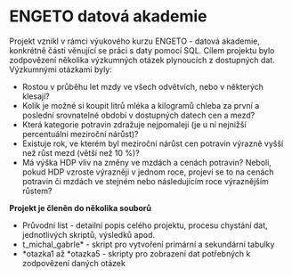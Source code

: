 # ENGETO datová akademie

Projekt vznikl v rámci výukového kurzu ENGETO - datová akademie, konkrétně části věnující se práci s daty pomocí SQL. Cílem projektu bylo zodpovězení několika výzkumných otázek plynoucích z dostupných dat. Výzkumnými otázkami byly:  
  - Rostou v průběhu let mzdy ve všech odvětvích, nebo v některých klesají?  
  - Kolik je možné si koupit litrů mléka a kilogramů chleba za první a poslední srovnatelné období v dostupných datech cen a mezd?  
  - Která kategorie potravin zdražuje nejpomaleji (je u ní nejnižší percentuální meziroční nárůst)?  
  - Existuje rok, ve kterém byl meziroční nárůst cen potravin výrazně vyšší než růst mezd (větší než 10 %)?  
  - Má výška HDP vliv na změny ve mzdách a cenách potravin? Neboli, pokud HDP vzroste výrazněji v jednom roce, projeví se to na cenách potravin či mzdách ve stejném nebo následujícím roce výraznějším růstem?

**Projekt je členěn do několika souborů**  
  - Průvodní list - detailní popis celého projektu, procesu chystání dat, jednotlivých skriptů, výsledků apod.
  - t_michal_gabrle* - skript pro vytvoření primární a sekundární tabulky
  - *otazka1 až *otazka5 - skripty pro zobrazení dat potřebných k zodpovězení daných otázek
